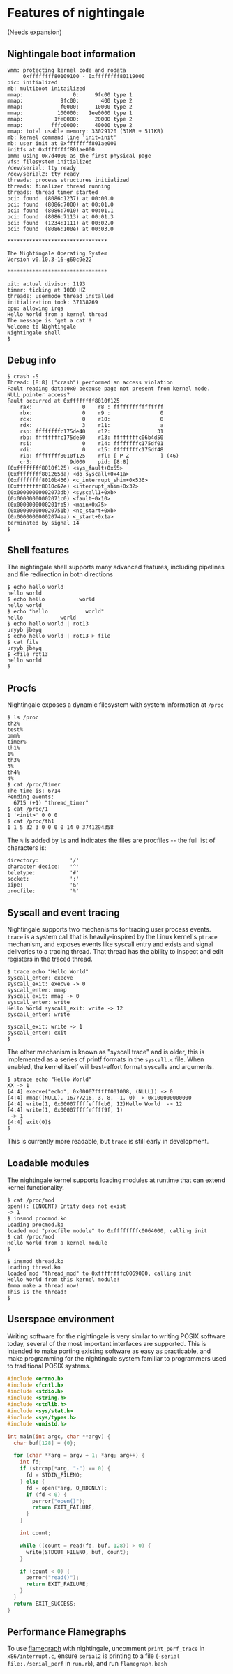 # Features of nightingale

(Needs expansion)

## Nightingale boot information

```
vmm: protecting kernel code and rodata
     0xffffffff80109100 - 0xffffffff80119000
pic: initialized
mb: multiboot initailized
mmap:                0:     9fc00 type 1
mmap:            9fc00:       400 type 2
mmap:            f0000:     10000 type 2
mmap:           100000:   1ee0000 type 1
mmap:          1fe0000:     20000 type 2
mmap:         fffc0000:     40000 type 2
mmap: total usable memory: 33029120 (31MB + 511KB)
mb: kernel command line 'init=init'
mb: user init at 0xffffffff801ae000
initfs at 0xffffffff801ae000
pmm: using 0x7d4000 as the first physical page
vfs: filesystem initialized
/dev/serial: tty ready
/dev/serial2: tty ready
threads: process structures initialized
threads: finalizer thread running
threads: thread_timer started
pci: found  (8086:1237) at 00:00.0
pci: found  (8086:7000) at 00:01.0
pci: found  (8086:7010) at 00:01.1
pci: found  (8086:7113) at 00:01.3
pci: found  (1234:1111) at 00:02.0
pci: found  (8086:100e) at 00:03.0

********************************

The Nightingale Operating System
Version v0.10.3-16-g60c9e22

********************************

pit: actual divisor: 1193
timer: ticking at 1000 HZ
threads: usermode thread installed
initialization took: 37138269
cpu: allowing irqs
Hello World from a kernel thread
The message is 'get a cat'!
Welcome to Nightingale
Nightingale shell
$
```

## Debug info

```
$ crash -S
Thread: [8:8] ("crash") performed an access violation
Fault reading data:0x0 because page not present from kernel mode.
NULL pointer access?
Fault occurred at 0xffffffff8010f125
    rax:                0    r8 : ffffffffffffffff
    rbx:                0    r9 :                0
    rcx:                0    r10:                0
    rdx:                3    r11:                a
    rsp: ffffffffc175de40    r12:               31
    rbp: ffffffffc175de50    r13: ffffffffc06b4d50
    rsi:                0    r14: ffffffffc175df01
    rdi:                0    r15: ffffffffc175df48
    rip: ffffffff8010f125    rfl: [ P Z          ] (46)
    cr3:            9d000    pid: [8:8]
(0xffffffff8010f125) <sys_fault+0x55>
(0xffffffff801265da) <do_syscall+0x41a>
(0xffffffff8010b436) <c_interrupt_shim+0x536>
(0xffffffff8010c67e) <interrupt_shim+0x32>
(0x00000000002073db) <syscall1+0xb>
(0x00000000002071c0) <fault+0x10>
(0x0000000000201fb5) <main+0x75>
(0x000000000020751b) <nc_start+0xb>
(0x00000000002074ea) <_start+0x1a>
terminated by signal 14
$
```

## Shell features

The nightingale shell supports many advanced features, including pipelines and
file redirection in both directions

```
$ echo hello world
hello world 
$ echo hello           world
hello world 
$ echo "hello            world"
hello            world 
$ echo hello world | rot13
uryyb jbeyq 
$ echo hello world | rot13 > file
$ cat file
uryyb jbeyq 
$ <file rot13
hello world 
$ 
```

## Procfs

Nightingale exposes a dynamic filesystem with system information at `/proc`

```
$ ls /proc
th2%
test%
pmm%
timer%
th1%
1%
th3%
3%
th4%
4%
$ cat /proc/timer
The time is: 6714
Pending events:
  6715 (+1) "thread_timer"
$ cat /proc/1
1 '<init>' 0 0 0
$ cat /proc/th1
1 1 5 32 3 0 0 0 0 14 0 3741294358
```

The `%` is added by `ls` and indicates the files are procfiles -- the full list
of characters is:

```
directory:          '/'
character decice:   '^'
teletype:           '#'
socket:             ':'
pipe:               '&'
procfile:           '%'
```

## Syscall and event tracing

Nightingale supports two mechanisms for tracing user process events. `trace` is
a system call that is heavily-inspired by the Linux kernel's `ptrace` mechanism,
and exposes events like syscall entry and exists and signal deliveries to a
tracing thread. That thread has the ability to inspect and edit registers in the
traced thread.

```
$ trace echo "Hello World"
syscall_enter: execve
syscall_exit: execve -> 0
syscall_enter: mmap
syscall_exit: mmap -> 0
syscall_enter: write
Hello World syscall_exit: write -> 12
syscall_enter: write

syscall_exit: write -> 1
syscall_enter: exit
$
```

The other mechanism is known as "syscall trace" and is older, this is
implemented as a series of printf formats in the `syscall.c` file. When enabled,
the kernel itself will best-effort format syscalls and arguments.

```
$ strace echo "Hello World"
XX -> 1
[4:4] execve("echo", 0x00007fffff001008, (NULL)) -> 0
[4:4] mmap((NULL), 16777216, 3, 8, -1, 0) -> 0x100000000000
[4:4] write(1, 0x00007ffffefffcb0, 12)Hello World  -> 12
[4:4] write(1, 0x00007ffffeffff9f, 1)
 -> 1
[4:4] exit(0)$
$
```

This is currently more readable, but `trace` is still early in development.

## Loadable modules

The nightingale kernel supports loading modules at runtime that can extend
kernel functionality.

```
$ cat /proc/mod
open(): (ENOENT) Entity does not exist
-> 1
$ insmod procmod.ko
Loading procmod.ko
loaded mod "procfile module" to 0xffffffffc0064000, calling init
$ cat /proc/mod
Hello World from a kernel module
$
```

```
$ insmod thread.ko
Loading thread.ko
loaded mod "thread_mod" to 0xffffffffc0069000, calling init
Hello World from this kernel module!
Imma make a thread now!
This is the thread!
$
```

## Userspace environment

Writing software for the nightingale is very similar to writing POSIX software
today, several of the most important interfaces are supported. This is intended
to make porting existing software as easy as practicable, and make programming
for the nightingale system familiar to programmers used to traditional POSIX
systems.

```c
#include <errno.h>
#include <fcntl.h>
#include <stdio.h>
#include <string.h>
#include <stdlib.h>
#include <sys/stat.h>
#include <sys/types.h>
#include <unistd.h>

int main(int argc, char **argv) {
  char buf[128] = {0};

  for (char **arg = argv + 1; *arg; arg++) {
    int fd;
    if (strcmp(*arg, "-") == 0) {
      fd = STDIN_FILENO;
    } else {
      fd = open(*arg, O_RDONLY);
      if (fd < 0) {
        perror("open()");
        return EXIT_FAILURE;
      }
    }

    int count;

    while ((count = read(fd, buf, 128)) > 0) {
      write(STDOUT_FILENO, buf, count);
    }

    if (count < 0) {
      perror("read()");
      return EXIT_FAILURE;
    }
  }
  return EXIT_SUCCESS;
}
```

## Performance Flamegraphs
To use [flamegraph](http://www.brendangregg.com/flamegraphs.html) with nightingale,
uncomment `print_perf_trace` in `x86/interrupt.c`, ensure `serial2` is printing to a
file (`-serial file:./serial_perf` in `run.rb`), and run `flamegraph.bash`

